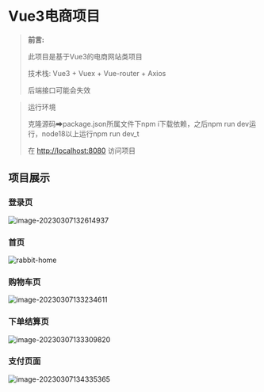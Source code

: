 # Vue3电商项目
> **前言:**
>
> 此项目是基于Vue3的电商网站类项目
>
> 技术栈: Vue3 + Vuex + Vue-router + Axios
>
> 后端接口可能会失效

>运行环境
>
>克隆源码➡package.json所属文件下npm i下载依赖，之后npm run dev运行，node18以上运行npm run dev_t
>
>在 [http://localhost:8080](http://localhost:8888/) 访问项目

## 项目展示

### 登录页

![image-20230307132614937](https://cos.icehim.com/typora/image-20230307132614937.png)

### 首页

![rabbit-home](https://cos.icehim.com/typora/rabbit-home.png)

### 购物车页

![image-20230307133234611](https://cos.icehim.com/typora/image-20230307133234611.png)

### 下单结算页

![image-20230307133309820](https://cos.icehim.com/typora/image-20230307133309820.png)

### 支付页面

![image-20230307134335365](https://cos.icehim.com/typora/image-20230307134335365.png)
